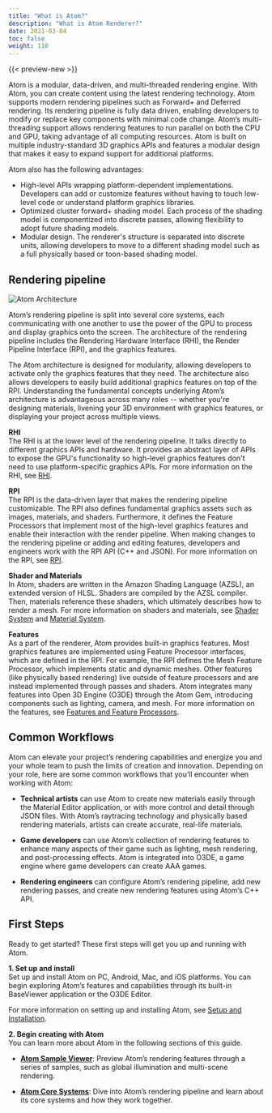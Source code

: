 ```yaml
---
title: "What is Atom?"
description: "What is Atom Renderer?"
date: 2021-03-04
toc: false
weight: 110
---
```


{{< preview-new >}}

Atom is a modular, data-driven, and multi-threaded rendering engine. With Atom, you can create content using the latest rendering technology. Atom supports modern rendering pipelines such as Forward+ and Deferred rendering. Its rendering pipeline is fully data driven, enabling developers to modify or replace key components with minimal code change. Atom’s multi-threading support allows rendering features to run parallel on both the CPU and GPU, taking advantage of all computing resources. Atom is built on multiple industry-standard 3D graphics APIs and features a modular design that makes it easy to expand support for additional platforms. 

Atom also has the following advantages: 
* High-level APIs wrapping platform-dependent implementations. Developers can add or customize features without having to touch low-level code or understand platform graphics libraries.
* Optimized cluster forward+ shading model. Each process of the shading model is componentized into discrete passes, allowing flexibility to adopt future shading models.
* Modular design. The renderer's structure is separated into discrete units, allowing developers to move to a different shading model such as a full physically based or toon-based shading model. 

## Rendering pipeline

![Atom Architecture](/images/atom-guide/what-is-atom/atom-architecture.svg)

Atom’s rendering pipeline is split into several core systems, each communicating with one another to use the power of the GPU to process and display graphics onto the screen. The architecture of the rendering pipeline includes the Rendering Hardware Interface (RHI), the Render Pipeline Interface (RPI), and the graphics features. 

The Atom architecture is designed for modularity, allowing developers to activate only the graphics features that they need. The architecture also allows developers to easily build additional graphics features on top of the RPI. Understanding the fundamental concepts underlying Atom’s architecture is advantageous across many roles -- whether you're designing materials, livening your 3D environment with graphics features, or displaying your project across multiple views. 


**RHI**  
The RHI is at the lower level of the rendering pipeline. It talks directly to different graphics APIs and hardware. It provides an abstract layer of APIs to expose the GPU's functionality so high-level graphics features don't need to use platform-specific graphics APIs. For more information on the RHI, see [RHI](core-systems/rhi/_index.md).

**RPI**  
The RPI is the data-driven layer that makes the rendering pipeline customizable. The RPI also defines fundamental graphics assets such as images, materials, and shaders. Furthermore, it defines the Feature Processors that implement most of the high-level graphics features and enable their interaction with the render pipeline. When making changes to the rendering pipeline or adding and editing features, developers and engineers work with the RPI API (C++ and JSON). For more information on the RPI, see [RPI](core-systems/rpi/_index.md).

**Shader and Materials**  
In Atom, shaders are written in the Amazon Shading Language (AZSL), an extended version of HLSL. Shaders are compiled by the AZSL compiler. Then, materials reference these shaders, which ultimately describes how to render a mesh. For more information on shaders and materials, see [Shader System](core-systems/shaders/_index.md) and [Material System](core-systems/materials/_index.md).

**Features**  
As a part of the renderer, Atom provides built-in graphics features. Most graphics features are implemented using Feature Processor interfaces, which are defined in the RPI. For example, the RPI defines the Mesh Feature Processor, which implements static and dynamic meshes. Other features (like physically based rendering) live outside of feature processors and are instead implemented through passes and shaders. Atom integrates many features into Open 3D Engine (O3DE) through the Atom Gem, introducing components such as lighting, camera, and mesh. For more information on the features, see [Features and Feature Processors](core-systems/features/_index.md). 


## Common Workflows
Atom can elevate your project’s rendering capabilities and energize you and your whole team to push the limits of creation and innovation. Depending on your role, here are some common workflows that you’ll encounter when working with Atom:

* **Technical artists** can use Atom to create new materials easily through the Material Editor application, or with more control and detail through JSON files. With Atom’s raytracing technology and physically based rendering materials, artists can create accurate, real-life materials. 

* **Game developers** can use Atom’s collection of rendering features to enhance many aspects of their game such as lighting, mesh rendering, and post-processing effects. Atom is integrated into O3DE, a game engine where game developers can create AAA games. 

* **Rendering engineers** can configure Atom’s rendering pipeline, add new rendering passes, and create new rendering features using Atom’s C++ API. 


## First Steps  
Ready to get started? These first steps will get you up and running with Atom.

**1. Set up and install**  
Set up and install Atom on PC, Android, Mac, and iOS platforms. You can begin exploring Atom’s features and capabilities through its built-in BaseViewer application or the O3DE Editor.

For more information on setting up and installing Atom, see [Setup and Installation](setup/_index.md).

**2. Begin creating with Atom**  
You can learn more about Atom in the following sections of this guide. 

<!-- * **[Get Started](../get-started/_index.md)**: Explore materials and shaders in Atom, or set up a 3D environment with Atom's rendering features in O3DE. -->
* **[Atom Sample Viewer](atom-sample-viewer/_index.md)**: Preview Atom’s rendering features through a series of samples, such as global illumination and multi-scene rendering. 
<!-- * **[Tutorials](../tutorials/_index.md)**: Interact with a collection of tutorials on rendering with Atom. -->
* **[Atom Core Systems](core-systems/_index.md)**: Dive into Atom’s rendering pipeline and learn about its core systems and how they work together. 